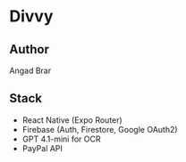 # Divvy

## Author
Angad Brar

## Stack
* React Native (Expo Router)
* Firebase (Auth, Firestore, Google OAuth2)
* GPT 4.1-mini for OCR
* PayPal API
